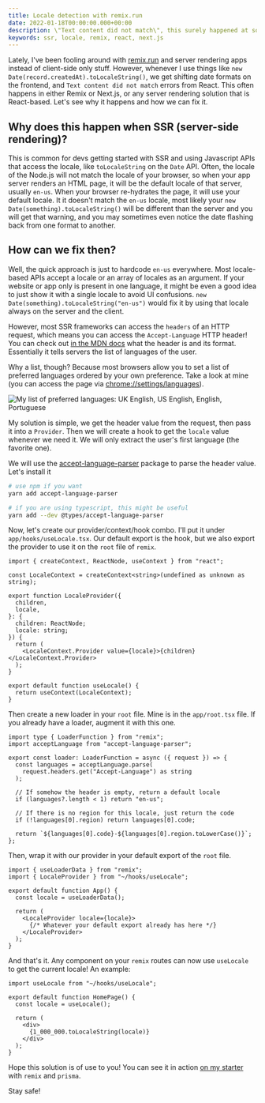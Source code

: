 ```yaml
---
title: Locale detection with remix.run
date: 2022-01-18T00:00:00.000+00:00
description: \"Text content did not match\", this surely happened at some point if using any Javascript API that accesses the default locale during server rendering. Let's fix it!
keywords: ssr, locale, remix, react, next.js
---
```


Lately, I've been fooling around with [remix.run](https://remix.run) and server rendering apps instead of client-side only stuff. However, whenever I use things like `new Date(record.createdAt).toLocaleString()`, we get shifting date formats on the frontend, and `Text content did not match` errors from React. This often happens in either Remix or Next.js, or any server rendering solution that is React-based. Let's see why it happens and how we can fix it.

## Why does this happen when SSR (server-side rendering)?

This is common for devs getting started with SSR and using Javascript APIs that access the locale, like `toLocaleString` on the `Date` API. Often, the locale of the Node.js will not match the locale of your browser, so when your app server renders an HTML page, it will be the default locale of that server, usually `en-us`. When your browser re-hydrates the page, it will use your default locale. It it doesn't match the `en-us` locale, most likely your `new Date(something).toLocaleString()` will be different than the server and you will get that warning, and you may sometimes even notice the date flashing back from one format to another.

## How can we fix then?

Well, the quick approach is just to hardcode `en-us` everywhere. Most locale-based APIs accept a locale or an array of locales as an argument. If your website or app only is present in one language, it might be even a good idea to just show it with a single locale to avoid UI confusions. `new Date(something).toLocaleString("en-us")` would fix it by using that locale always on the server and the client.

However, most SSR frameworks can access the `headers` of an HTTP request, which means you can access the `Accept-Language` HTTP header! You can check out [in the MDN docs](https://developer.mozilla.org/en-US/docs/Web/HTTP/Headers/Accept-Language) what the header is and its format. Essentially it tells servers the list of languages of the user.

Why a list, though? Because most browsers allow you to set a list of preferred languages ordered by your own preference. Take a look at mine (you can access the page via [chrome://settings/languages](chrome://settings/languages)).

![My list of preferred languages: UK English, US English, English, Portuguese](/images/browser-languages.png)

My solution is simple, we get the header value from the request, then pass it into a `Provider`. Then we will create a hook to get the `locale` value whenever we need it. We will only extract the user's first language (the favorite one).

We will use the [accept-language-parser](https://www.npmjs.com/package/accept-language-parser) package to parse the header value. Let's install it

```bash
# use npm if you want
yarn add accept-language-parser

# if you are using typescript, this might be useful
yarn add --dev @types/accept-language-parser
```

Now, let's create our provider/context/hook combo. I'll put it under `app/hooks/useLocale.tsx`. Our default export is the hook, but we also export the provider to use it on the `root` file of `remix`.

```tsx
import { createContext, ReactNode, useContext } from "react";

const LocaleContext = createContext<string>(undefined as unknown as string);

export function LocaleProvider({
  children,
  locale,
}: {
  children: ReactNode;
  locale: string;
}) {
  return (
    <LocaleContext.Provider value={locale}>{children}</LocaleContext.Provider>
  );
}

export default function useLocale() {
  return useContext(LocaleContext);
}
```

Then create a new loader in your `root` file. Mine is in the `app/root.tsx` file. If you already have a loader, augment it with this one.

```tsx
import type { LoaderFunction } from "remix";
import acceptLanguage from "accept-language-parser";

export const loader: LoaderFunction = async ({ request }) => {
  const languages = acceptLanguage.parse(
    request.headers.get("Accept-Language") as string
  );

  // If somehow the header is empty, return a default locale
  if (languages?.length < 1) return "en-us";

  // If there is no region for this locale, just return the code
  if (!languages[0].region) return languages[0].code;

  return `${languages[0].code}-${languages[0].region.toLowerCase()}`;
};
```

Then, wrap it with our provider in your default export of the `root` file.

```tsx
import { useLoaderData } from "remix";
import { LocaleProvider } from "~/hooks/useLocale";

export default function App() {
  const locale = useLoaderData();

  return (
    <LocaleProvider locale={locale}>
      {/* Whatever your default export already has here */}
    </LocaleProvider>
  );
}
```

And that's it. Any component on your `remix` routes can now use `useLocale` to get the current locale! An example:

```tsx
import useLocale from "~/hooks/useLocale";

export default function HomePage() {
  const locale = useLocale();

  return (
    <div>
      {1_000_000.toLocaleString(locale)}
    </div>
  );
}
```

Hope this solution is of use to you! You can see it in action [on my starter](https://github.com/jfranciscosousa/remix-prisma-starter) with `remix` and `prisma`.

Stay safe!

